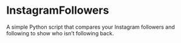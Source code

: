 # InstagramFollowers
A simple Python script that compares your Instagram followers and following to show who isn’t following back.
